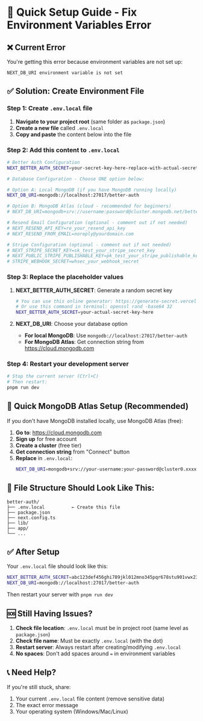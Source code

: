 # 🚀 Quick Setup Guide - Fix Environment Variables Error

## ❌ Current Error

You're getting this error because environment variables are not set up:

```
NEXT_DB_URI environment variable is not set
```

## ✅ Solution: Create Environment File

### Step 1: Create `.env.local` file

1. **Navigate to your project root** (same folder as `package.json`)
2. **Create a new file** called `.env.local`
3. **Copy and paste** the content below into the file

### Step 2: Add this content to `.env.local`

```bash
# Better Auth Configuration
NEXT_BETTER_AUTH_SECRET=your-secret-key-here-replace-with-actual-secret

# Database Configuration - Choose ONE option below:

# Option A: Local MongoDB (if you have MongoDB running locally)
NEXT_DB_URI=mongodb://localhost:27017/better-auth

# Option B: MongoDB Atlas (cloud - recommended for beginners)
# NEXT_DB_URI=mongodb+srv://username:password@cluster.mongodb.net/better-auth

# Resend Email Configuration (optional - comment out if not needed)
# NEXT_RESEND_API_KEY=re_your_resend_api_key
# NEXT_RESEND_FROM_EMAIL=noreply@yourdomain.com

# Stripe Configuration (optional - comment out if not needed)
# NEXT_STRIPE_SECRET_KEY=sk_test_your_stripe_secret_key
# NEXT_PUBLIC_STRIPE_PUBLISHABLE_KEY=pk_test_your_stripe_publishable_key
# STRIPE_WEBHOOK_SECRET=whsec_your_webhook_secret
```

### Step 3: Replace the placeholder values

1. **NEXT_BETTER_AUTH_SECRET**: Generate a random secret key

   ```bash
   # You can use this online generator: https://generate-secret.vercel.app/32
   # Or use this command in terminal: openssl rand -base64 32
   NEXT_BETTER_AUTH_SECRET=your-actual-secret-key-here
   ```

2. **NEXT_DB_URI**: Choose your database option
   - **For local MongoDB**: Use `mongodb://localhost:27017/better-auth`
   - **For MongoDB Atlas**: Get connection string from https://cloud.mongodb.com

### Step 4: Restart your development server

```bash
# Stop the current server (Ctrl+C)
# Then restart:
pnpm run dev
```

## 🎯 Quick MongoDB Atlas Setup (Recommended)

If you don't have MongoDB installed locally, use MongoDB Atlas (free):

1. **Go to**: https://cloud.mongodb.com
2. **Sign up** for free account
3. **Create a cluster** (free tier)
4. **Get connection string** from "Connect" button
5. **Replace** in `.env.local`:
   ```bash
   NEXT_DB_URI=mongodb+srv://your-username:your-password@cluster0.xxxxx.mongodb.net/better-auth
   ```

## 🔧 File Structure Should Look Like This:

```
better-auth/
├── .env.local          ← Create this file
├── package.json
├── next.config.ts
├── lib/
├── app/
└── ...
```

## ✅ After Setup

Your `.env.local` file should look like this:

```bash
NEXT_BETTER_AUTH_SECRET=abc123def456ghi789jkl012mno345pqr678stu901vwx234yz
NEXT_DB_URI=mongodb://localhost:27017/better-auth
```

Then restart your server with `pnpm run dev`

## 🆘 Still Having Issues?

1. **Check file location**: `.env.local` must be in project root (same level as `package.json`)
2. **Check file name**: Must be exactly `.env.local` (with the dot)
3. **Restart server**: Always restart after creating/modifying `.env.local`
4. **No spaces**: Don't add spaces around `=` in environment variables

## 📞 Need Help?

If you're still stuck, share:

1. Your current `.env.local` file content (remove sensitive data)
2. The exact error message
3. Your operating system (Windows/Mac/Linux)
